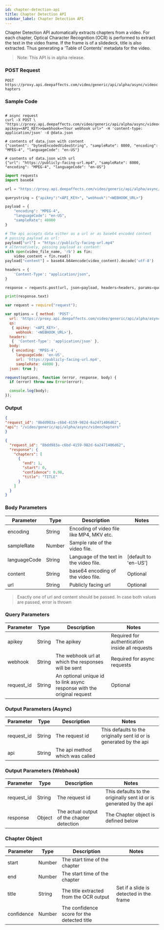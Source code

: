 ```yaml
---
id: chapter-detection-api
title: Chapter Detection API
sidebar_label: Chapter Detection API
---
```


Chapter Detection API automatically extracts chapters from a video. For each chapter, Optical Character Recognition (OCR) is performed to extract the text in the video frame. If the frame is of a slidedeck, title is also extracted. Thus generating a 'Table of Contents' metadata for the video. 

> Note: This API is in alpha release.

### POST Request

`POST https://proxy.api.deepaffects.com/video/generic/api/alpha/async/videochapters`

### Sample Code

<!--DOCUSAURUS_CODE_TABS-->
<!--Shell-->
```shell

# async request
curl -X POST \
"https://proxy.api.deepaffects.com/video/generic/api/alpha/async/videochapters?apikey=<API_KEY>>&webhook=<Your webhook url>" -H 'content-type: application/json' -d @data.json

# contents of data.json with content
{"content": "bytesEncodedVideoString", "sampleRate": 8000, "encoding": "MPEG-4", "languageCode": "en-US"}

# contents of data.json with url
{"url": "https://publicly-facing-url.mp4", "sampleRate": 8000, "encoding": "MPEG-4", "languageCode": "en-US"}

```

<!--Python-->
```python
import requests
import base64

url = "https://proxy.api.deepaffects.com/video/generic/api/alpha/async/videochapters"

querystring = {"apikey":"<API_KEY>", "webhook":"<WEBHOOK_URL>"}

payload = {
    "encoding": "MPEG-4",
    "languageCode": "en-US",
    "sampleRate": 48000
}

# The api accepts data either as a url or as base64 encoded content
# passing payload as url:
payload["url"] = "https://publicly-facing-url.mp4"
# alternatively, passing payload as content:
with open(video_file_name, 'rb') as fin:
    video_content = fin.read()
payload["content"] = base64.b64encode(video_content).decode('utf-8')

headers = {
    'Content-Type': "application/json",
}

response = requests.post(url, json=payload, headers=headers, params=querystring)

print(response.text)
```

<!--Javascript-->

```javascript
var request = require("request");

var options = { method: 'POST',
  url: 'https://proxy.api.deepaffects.com/video/generic/api/alpha/async/videochapters',
  qs: 
   { apikey: '<API_KEY>',
     webhook: '<WEBHOOK_URL>'},
  headers: 
   {  'Content-Type': 'application/json' },
  body: 
   { encoding: 'MPEG-4',
     languageCode: 'en-US',
     url: 'https://publicly-facing-url.mp4',
     sampleRate: 48000 },
  json: true };

request(options, function (error, response, body) {
  if (error) throw new Error(error);

  console.log(body);
});
```

<!--END_DOCUSAURUS_CODE_TABS-->

### Output
<!--DOCUSAURUS_CODE_TABS-->
<!--Async-->

```json
{
"request_id": "8bdd983a-c6bd-4159-982d-6a2471406d62",
"api": "/video/generic/api/alpha/async/videochapters"
}
```
<!--Webhook-->
```json
{
  "request_id": "8bdd983a-c6bd-4159-982d-6a2471406d62", 
  "response": {
    "chapters": [
      {
        "end": 1, 
        "start": 0, 
        "confidence": 0.98,
        "title": "TITLE"
      }
    ]
  }
}
```

<!--END_DOCUSAURUS_CODE_TABS-->

### Body Parameters

| Parameter    | Type   | Description                               | Notes                        |
| ------------ | ------ | ----------------------------------------- | ---------------------------- |
| encoding     | String | Encoding of video file like MP4, MKV etc. |                              |
| sampleRate   | Number | Sample rate of the video file.            |                              |
| languageCode | String | Language of the text in the video file.   | [default to &#39;en-US&#39;] |
| content      | String | base64 encoding of the video file.        | Optional                     |
| url          | String | Publicly facing url                       | Optional                     |

> Exactly one of url and content should be passed. In case both values are passed, error is thrown


### Query Parameters

| Parameter  | Type   | Description                                                            | Notes                                           |
| ---------- | ------ | ---------------------------------------------------------------------- | ----------------------------------------------- |
| apikey    | String | The apikey                                                             | Required for authentication inside all requests |
| webhook    | String | The webhook url at which the responses will be sent                    | Required for async requests                     |
| request_id | String | An optional unique id to link async response with the original request | Optional                                        |

### Output Parameters (Async)

| Parameter  | Type   | Description                     | Notes                                                              |
| ---------- | ------ | ------------------------------- | ------------------------------------------------------------------ |
| request_id | String | The request id                  | This defaults to the originally sent id or is generated by the api |
| api        | String | The api method which was called |                                                                    |

### Output Parameters (Webhook)

| Parameter  | Type   | Description                          | Notes                                                              |
| ---------- | ------ | ------------------------------------ | ------------------------------------------------------------------ |
| request_id | String | The request id                       | This defaults to the originally sent id or is generated by the api |
| response   | Object | The actual output of the chapter detection | The Chapter object is defined below                               |

### Chapter Object

| Parameter    | Type   | Description                     | Notes                                                                           |
| ------------ | ------ | ------------------------------- | ------------------------------------------------------------------------------- |
| start | Number | The start time of the chapter |  |
| end   | Number | The start time of the chapter |  |
| title     | String   | The title extracted from the OCR output       | Set if a slide is detected in the frame                                            |
| confidence     | Number   | The confidence score for the detected title      | |